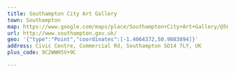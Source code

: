 ```yaml
---
title: Southampton City Art Gallery
town: Southampton
map: https://www.google.com/maps/place/Southampton+City+Art+Gallery/@50.9083884,-1.4064408,17z/data=!3m1!4b1!4m2!3m1!1s0x487476b1caf1d5bb:0xc4c6838e674f4d54
url: http://www.southampton.gov.uk/
geo: '{"type":"Point","coordinates":[-1.4064372,50.9083894]}'
address: Civic Centre, Commercial Rd, Southampton SO14 7LY, UK
plus_code: 9C2WWH5V+9C

---
```


